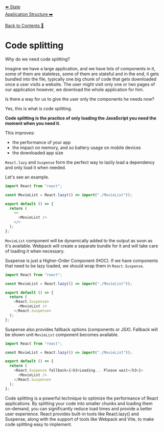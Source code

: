[⬅️ State](state.md)  
[Application Structure ➡️](application-structure.md)

[Back to Contents 📑](../../README.md#module-2)

# Code splitting

Why do we need code splitting?

Imagine we have a large application, and we have lots of components in it, some of them are stateless, some of them are stateful and in the end, it gets bundled into the file, typically one big chunk of code that gets downloaded once a user visits a website. The user might visit only one or two pages of our application however, we download the whole application for him.

Is there a way for us to give the user only the components he needs now?

Yes, this is what is code splitting.

**Code splitting is the practice of only loading the JavaScript you need the moment when you need it.**

This improves:

- the performance of your app
- the impact on memory, and so battery usage on mobile devices
- the downloaded app size

`React.lazy` and `Suspense` form the perfect way to lazily load a dependency and only load it when needed.

Let's see an example.

```javascript
import React from "react";

const MovieList = React.lazy(() => import("./MovieList"));

export default () => {
  return (
    <>
      <MovieList />
    </>
  );
};
```

`MovieList` component will be dynamically added to the output as soon as it's available. Webpack will create a separate bundle for it and will take care of loading it when necessary.

Suspense is just a Higher-Order Component (HOC). If we have components that need to be lazy loaded, we should wrap them in `React.Suspense`.

```javascript
import React from "react";

const MovieList = React.lazy(() => import("./MovieList"));

export default () => {
  return (
    <React.Suspense>
      <MovieList />
    </React.Suspense>
  );
};
```

Suspense also provides fallback options (components or JSX). Fallback will be shown unit `MovieList` component becomes available.

```javascript
import React from "react";

const MovieList = React.lazy(() => import("./MovieList"));

export default () => {
  return (
    <React.Suspense fallback={<h3>Loading... Please wait</h3>}>
      <MovieList />
    </React.Suspense>
  );
};
```

Code splitting is a powerful technique to optimize the performance of React applications. By splitting your code into smaller chunks and loading them on-demand, you can significantly reduce load times and provide a better user experience. React provides built-in tools like React.lazy() and Suspense, along with the support of tools like Webpack and Vite, to make code splitting easy to implement.
